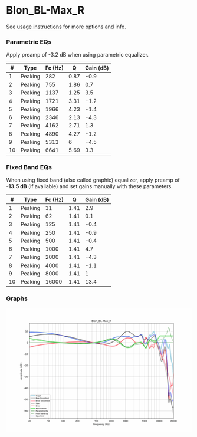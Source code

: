 # Blon_BL-Max_R
See [usage instructions](https://github.com/jaakkopasanen/AutoEq#usage) for more options and info.

### Parametric EQs
Apply preamp of -3.2 dB when using parametric equalizer.

|   # | Type    |   Fc (Hz) |    Q |   Gain (dB) |
|-----|---------|-----------|------|-------------|
|   1 | Peaking |       282 | 0.87 |        -0.9 |
|   2 | Peaking |       755 | 1.86 |         0.7 |
|   3 | Peaking |      1137 | 1.25 |         3.5 |
|   4 | Peaking |      1721 | 3.31 |        -1.2 |
|   5 | Peaking |      1966 | 4.23 |        -1.4 |
|   6 | Peaking |      2346 | 2.13 |        -4.3 |
|   7 | Peaking |      4162 | 2.71 |         1.3 |
|   8 | Peaking |      4890 | 4.27 |        -1.2 |
|   9 | Peaking |      5313 | 6    |        -4.5 |
|  10 | Peaking |      6641 | 5.69 |         3.3 |

### Fixed Band EQs
When using fixed band (also called graphic) equalizer, apply preamp of **-13.5 dB** (if available) and set gains manually with these parameters.

|   # | Type    |   Fc (Hz) |    Q |   Gain (dB) |
|-----|---------|-----------|------|-------------|
|   1 | Peaking |        31 | 1.41 |         2.9 |
|   2 | Peaking |        62 | 1.41 |         0.1 |
|   3 | Peaking |       125 | 1.41 |        -0.4 |
|   4 | Peaking |       250 | 1.41 |        -0.9 |
|   5 | Peaking |       500 | 1.41 |        -0.4 |
|   6 | Peaking |      1000 | 1.41 |         4.7 |
|   7 | Peaking |      2000 | 1.41 |        -4.3 |
|   8 | Peaking |      4000 | 1.41 |        -1.1 |
|   9 | Peaking |      8000 | 1.41 |         1   |
|  10 | Peaking |     16000 | 1.41 |        13.4 |

### Graphs
![](./Blon_BL-Max_R.png)
